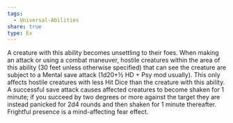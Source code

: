 ```yaml
---
tags:
  - Universal-Abilities
share: true
type: Ex
---
```


A creature with this ability becomes unsettling to their foes. When making an attack or using a combat maneuver, hostile creatures within the area of this ability (30 feet unless otherwise specified) that can see the creature are subject to a Mental save attack (1d20+½ HD + Psy mod usually). This only affects hostile creatures with less Hit Dice than the creature with this ability. A successful save attack causes affected creatures to become shaken for 1 minute; if you succeed by two degrees or more against the target they are instead panicked for 2d4 rounds and then shaken for 1 minute thereafter. Frightful presence is a mind-affecting fear effect.